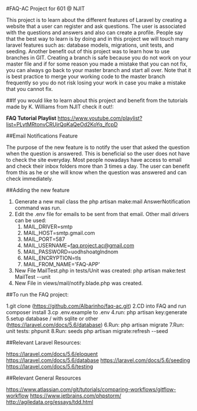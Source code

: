 #FAQ-AC Project for 601 @ NJIT

This project is to learn about the different features of Laravel by creating a website that a user can register and ask questions.
The user is associated with the questions and answers and also can create a profile. People say that the best way to learn is by doing and in this project we will touch many laravel features such as: database models, migrations, unit tests, and seeding.
Another benefit out of this project was to learn how to use branches in GIT. Creating a branch is safe because you do not work on your master file and if for some reason you made a mistake that you can not fix, you can always go back to your master branch and start all over. Note that it is best practice to merge your working code to the master branch frequently so you do not risk losing your work in case you make a mistake that you cannot fix. 

##If you would like to learn about this project and benefit from the tutorials made by K. Williams from NJIT check it out!:

**FAQ Tutorial Playlist**
 https://www.youtube.com/playlist?list=PLytMRtonvCRUjrQqKaQeOd2KoYq_ifcpD

##Email Notifications Feature

The purpose of the new feature is to notify the user that asked the question when the question is answered. This is beneficial so the user does not have to check the site everyday.
Most people nowadays have access to email and check their inbox folders more than 3 times a day. The user can benefit from this as he or she will know when the question was answered and can check immediately.

##Adding the new feature     

1. Generate a new mail class the php artisan make:mail AnswerNotification command was run. 
2. Edit the .env file for emails to be sent from that email. Other mail drivers can be used:
   1. MAIL_DRIVER=smtp
   2. MAIL_HOST=smtp.gmail.com
   3. MAIL_PORT=587
   4. MAIL_USERNAME=faq.project.ac@gmail.com
   5. MAIL_PASSWORD=uodhshoatglndnom
   6. MAIL_ENCRYPTION=tls
   7. MAIL_FROM_NAME='FAQ-APP'
3. New File MailTest.php in tests/Unit was created: php artisan make:test MailTest --unit
4. New File in views/mail/notify.blade.php was created.


##To run the FAQ project:

1.git clone (https://github.com/Albarinho/faq-ac.git)
2.CD into FAQ and run composer install
3.cp .env.example to .env
4.run: php artisan key:generate
5.setup database / with sqlite or other (https://laravel.com/docs/5.6/database)
6.Run: php artisan migrate
7.Run: unit tests: phpunit
8.Run: seeds php artisan migrate:refresh --seed

##Relevant Laravel Resources:

https://laravel.com/docs/5.6/eloquent
https://laravel.com/docs/5.6/database
https://laravel.com/docs/5.6/seeding
https://laravel.com/docs/5.6/testing

##Relevant General Resources

https://www.atlassian.com/git/tutorials/comparing-workflows/gitflow-workflow
https://www.jetbrains.com/phpstorm/
http://agiledata.org/essays/tdd.html
